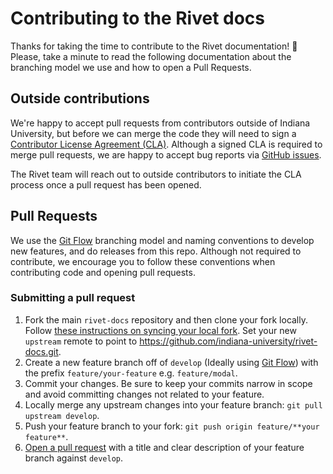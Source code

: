 # Contributing to the Rivet docs
Thanks for taking the time to contribute to the Rivet documentation! 🙌 Please, take a minute to read the following documentation about the branching model we use and how to open a Pull Requests.

## Outside contributions
We're happy to accept pull requests from contributors outside of Indiana University, but before we can merge the code they will need to sign a [Contributor License Agreement (CLA)](https://en.wikipedia.org/wiki/Contributor_License_Agreement). Although a signed CLA is required to merge pull requests, we are happy to accept bug reports via [GitHub issues](https://github.com/indiana-university/rivet-docs/issues).

The Rivet team will reach out to outside contributors to initiate the CLA process once a pull request has been opened.

## Pull Requests
We use the [Git Flow](https://danielkummer.github.io/git-flow-cheatsheet/) branching model and naming conventions to develop new features, and do releases from this repo. Although not required to contribute, we encourage you to follow these conventions when contributing code and opening pull requests.

### Submitting a pull request
1. Fork the main `rivet-docs` repository and then clone your fork locally. Follow [these instructions on syncing your local fork](https://help.github.com/articles/fork-a-repo/#keep-your-fork-synced). Set your new `upstream` remote to point to https://github.com/indiana-university/rivet-docs.git.
2. Create a new feature branch off of `develop` (Ideally using [Git Flow](https://danielkummer.github.io/git-flow-cheatsheet/)) with the prefix `feature/your-feature` e.g. `feature/modal`.
3. Commit your changes. Be sure to keep your commits narrow in scope and avoid committing changes not related to your feature.
4. Locally merge any upstream changes into your feature branch: `git pull upstream develop`.
5. Push your feature branch to your fork: `git push origin feature/**your feature**`.
6. [Open a pull request](https://help.github.com/articles/about-pull-requests/) with a title and clear description of your feature branch against `develop`.